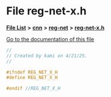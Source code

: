 

# File reg-net-x.h

[**File List**](files.md) **>** [**cnn**](dir_40be95ab8912b8deac694fbe2f8f2654.md) **>** [**reg-net**](dir_d8f74afeea28456534a43cd406cb744b.md) **>** [**reg-net-x.h**](reg-net-x_8h.md)

[Go to the documentation of this file](reg-net-x_8h.md)


```C++
//
// Created by kami on 4/21/25.
//

#ifndef REG_NET_X_H
#define REG_NET_X_H

#endif //REG_NET_X_H
```


